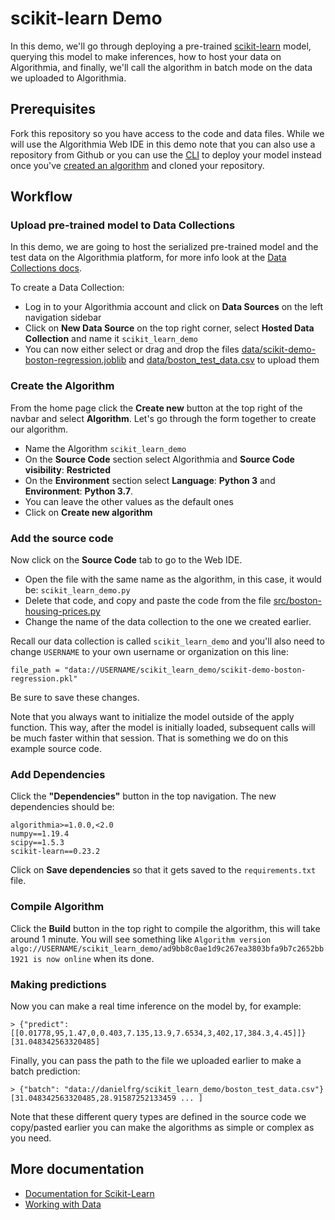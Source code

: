 # scikit-learn Demo

In this demo, we'll go through deploying a pre-trained [scikit-learn](https://scikit-learn.org/) model, querying this model to make inferences, how to host your data on Algorithmia, and finally, we'll call the algorithm in batch mode on the data we uploaded to Algorithmia.

## Prerequisites

Fork this repository so you have access to the code and data files. While we will use the Algorithmia Web IDE in this demo note that you can also use a repository from Github or you can use the [CLI](https://algorithmia.com/developers/clients/cli/) to deploy your model instead once you've [created an algorithm](https://algorithmia.com/developers/algorithm-development/languages/python/#create-an-algorithm) and cloned your repository.

## Workflow

### Upload pre-trained model to Data Collections

In this demo, we are going to host the serialized pre-trained model and the test data on the Algorithmia platform, for more info look at the [Data Collections docs](https://algorithmia.com/developers/data/hosted/).

To create a Data Collection:

- Log in to your Algorithmia account and click on **Data Sources** on the left navigation sidebar
- Click on **New Data Source** on the top right corner, select **Hosted Data Collection** and name it `scikit_learn_demo`
- You can now either select or drag and drop the files [data/scikit-demo-boston-regression.joblib](https://github.com/algorithmiaio/sample-apps/raw/master/algo-dev-demo/scikit-learn-demo/data/scikit-demo-boston-regression.joblib) and [data/boston_test_data.csv](https://github.com/algorithmiaio/sample-apps/raw/master/algo-dev-demo/scikit-learn-demo/data/boston_test_data.csv) to upload them

### Create the Algorithm

From the home page click the **Create new** button at the top right of the navbar and select **Algorithm**.
Let's go through the form together to create our algorithm.

- Name the Algorithm `scikit_learn_demo`
- On the **Source Code** section select Algorithmia and **Source Code visibility**: **Restricted**
- On the **Environment** section select **Language**: **Python 3** and **Environment**: **Python 3.7**.
- You can leave the other values as the default ones
- Click on **Create new algorithm**

### Add the source code

Now click on the **Source Code** tab to go to the Web IDE.

- Open the file with the same name as the algorithm, in this case, it would be: `scikit_learn_demo.py`
- Delete that code, and copy and paste the code from the file [src/boston-housing-prices.py](https://github.com/algorithmiaio/sample-apps/blob/master/algo-dev-demo/scikit-learn-demo/src/boston-housing-prices.py)
- Change the name of the data collection to the one we created earlier.

Recall our data collection is called `scikit_learn_demo` and you'll also need
to change `USERNAME` to your own username or organization on this line:

```
file_path = "data://USERNAME/scikit_learn_demo/scikit-demo-boston-regression.pkl"
```

Be sure to save these changes.

Note that you always want to initialize the model outside of the apply function.
This way, after the model is initially loaded, subsequent calls will be much faster within that session.
That is something we do on this example source code.

### Add Dependencies

Click the **"Dependencies"** button in the top navigation.
The new dependencies should be:

```
algorithmia>=1.0.0,<2.0
numpy==1.19.4
scipy==1.5.3
scikit-learn==0.23.2
```

Click on **Save dependencies** so that it gets saved to the `requirements.txt` file.

### Compile Algorithm

Click the **Build** button in the top right to compile the algorithm, this will take around 1 minute.
You will see something like `Algorithm version algo://USERNAME/scikit_learn_demo/ad9bb8c0ae1d9c267ea3803bfa9b7c2652bb1921 is now online` when its done.

### Making predictions

Now you can make a real time inference on the model by, for example:

```
> {"predict": [[0.01778,95,1.47,0,0.403,7.135,13.9,7.6534,3,402,17,384.3,4.45]]}
[31.048342563320485]
```

Finally, you can pass the path to the file we uploaded earlier to make a batch prediction:

```
> {"batch": "data://danielfrg/scikit_learn_demo/boston_test_data.csv"}
[31.048342563320485,28.91587252133459 ... ]
```

Note that these different query types are defined in the source code we copy/pasted earlier
you can make the algorithms as simple or complex as you need.

## More documentation

- [Documentation for Scikit-Learn](https://algorithmia.com/developers/algorithm-development/model-guides/scikit/)
- [Working with Data](https://algorithmia.com/developers/data/)
